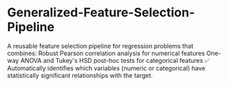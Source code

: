 # Generalized-Feature-Selection-Pipeline
A reusable feature selection pipeline for regression problems that combines: Robust Pearson correlation analysis for numerical features One-way ANOVA and Tukey's HSD post-hoc tests for categorical features ✅ Automatically identifies which variables (numeric or categorical) have statistically significant relationships with the target.
